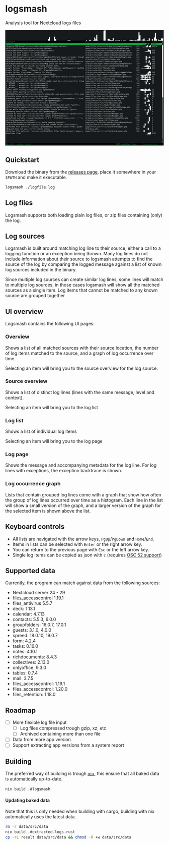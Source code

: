 # logsmash

Analysis tool for Nextcloud logs files

![Logsmash screenshot](./screenshots/screenshot.png)

## Quickstart

Download the binary from the [releases page](https://github.com/icewind1991/logsmash/releases), place it somewhere in
your `$PATH` and make it executable.

```bash
logsmash ./logfile.log
```

## Log files

Logsmash supports both loading plain log files, or zip files containing (only) the log.

## Log sources

Logsmash is built around matching log line to their source, either a call to a logging function or an exception being
thrown.
Many log lines do not include information about their source to logsmash attempts to find the source of the log by
comparing
the logged message against a list of known log sources included in the binary.

Since multiple log sources can create similar log lines, some lines will match to multiple log sources, in those cases
logsmash
will show all the matched sources as a single item.
Log items that cannot be matched to any known source are grouped together

## UI overview

Logsmash contains the following UI pages:

### Overview

Shows a list of all matched sources with their source location, the number of log items matched to the source, and a
graph of log occurrence over time.

Selecting an item will bring you to the source overview for the log source.

### Source overview

Shows a list of distinct log lines (lines with the same message, level and context).

Selecting an item will bring you to the log list

### Log list

Shows a list of individual log items

Selecting an item will bring you to the log page

### Log page

Shows the message and accompanying metadata for the log line. For log lines with exceptions, the exception backtrace is
shown.

### Log occurrence graph

Lists that contain grouped log lines come with a graph that show how often the group of log lines occurred over time as
a histogram.
Each line in the list will show a small version of the graph, and a larger version of the graph for the selected item is
shown above the list.

## Keyboard controls

- All lists are navigated with the arrow keys, `PgUp`/`PgDown` and `Home`/`End`.
- Items in lists can be selected with `Enter` or the right arrow key.
- You can return to the previous page with `Esc` or the left arrow key.
- Single log items can be copied as json with `c` (requires [OSC 52 support](https://github.com/ojroques/vim-oscyank))

## Supported data

Currently, the program can match against data from the following sources:

- Nextcloud server 24 - 29
- files_accesscontrol 1.19.1
- files_antivirus 5.5.7
- deck: 1.13.1
- calendar: 4.7.13
- contacts: 5.5.3, 6.0.0
- groupfolders: 16.0.7, 17.0.1
- guests: 3.1.0, 4.0.0
- spreed: 18.0.10, 19.0.7
- form: 4.2.4
- tasks: 0.16.0
- notes: 4.10.1
- richdocuments: 8.4.3
- collectives: 2.13.0
- onlyoffice: 9.3.0
- tables: 0.7.4
- mail: 3.7.5
- files_accesscontrol: 1.19.1
- files_accesscontrol: 1.20.0
- files_retention: 1.18.0

## Roadmap

- [ ] More flexible log file input
    - [ ] Log files compressed trough gzip, xz, etc
    - [ ] Archived containing more than one file
- [ ] Data from more app version
- [ ] Support extracting app versions from a system report

## Building

The preferred way of building is trough [`nix`](https://nixos.org/download/#download-nix), this ensure that all baked
data is automatically up-to-date.

`nix build .#logsmash`

#### Updating baked data

Note that this is only needed when building with cargo, building with nix automatically uses the latest data.

```bash
rm -r data/src/data
nix build .#extracted-logs-rust
cp -rL result data/src/data && chmod -R +w data/src/data
```